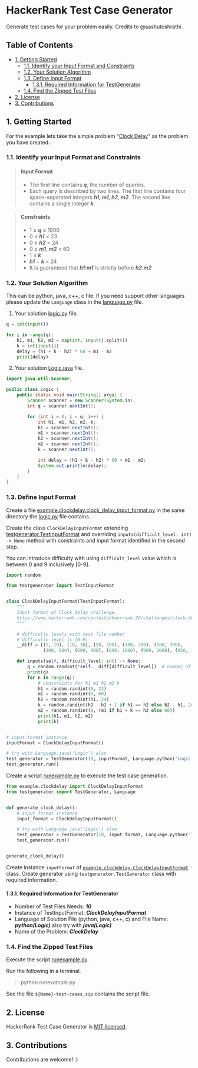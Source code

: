 # HackerRank Test Case Generator

Generate test cases for your problem easily. Credits to @aashutoshrathi.

## Table of Contents

- [1. Getting Started](#1-getting-started)
  - [1.1. Identify your Input Format and Constraints](#11-identify-your-input-format-and-constraints)
  - [1.2. Your Solution Algorithm](#12-your-solution-algorithm)
  - [1.3. Define Input Format](#13-define-input-format)
    - [1.3.1. Required Information for TestGenerator](#131-required-information-for-testgenerator)
  - [1.4. Find the Zipped Test Files](#14-find-the-zipped-test-files)
- [2. License](#2-license)
- [3. Contributions](#3-contributions)

## 1. Getting Started

For the example lets take the simple problem "[Clock Delay](https://www.hackerrank.com/contests/hourrank-28/challenges/clock-delay)" as the problem you have created.

### 1.1. Identify your Input Format and Constraints

> #### Input Format
> - The first line contains ***q***, the number of queries.
> - Each query is described by two lines. The first line contains four space-separated integers ***h1, m1, h2, m2***. The second line contains a single integer ***k***.

> #### Constraints
> - 1 ≤ ***q*** ≤ 1000
> - 0 ≤ ***h1*** < 23
> - 0 ≤ ***h2*** < 24
> - 0 ≤ ***m1***, ***m2*** < 60
> - 1 ≤ ***k***
> - ***h1*** + ***k*** < 24
> - It is guaranteed that ***h1:m1*** is strictly before ***h2:m2***

### 1.2. Your Solution Algorithm

This can be python, java, c++, c file. If you need support other languages please update the `Language` class in the [language.py](testgenerator/language.py) file.

1. Your solution [logic.py](example/clockdelay/logic.py) file.

```py
q = int(input())

for i in range(q):
    h1, m1, h2, m2 = map(int, input().split())
    k = int(input())
    delay = (h1 + k - h2) * 60 + m1 - m2
    print(delay)
```

2. Your solution [Logic.java](example/clockdelay/Logic.java) file.

```java
import java.util.Scanner;

public class Logic {
    public static void main(String[] args) {
        Scanner scanner = new Scanner(System.in);
        int q = scanner.nextInt();

        for (int i = 0; i < q; i++) {
            int h1, m1, h2, m2, k;
            h1 = scanner.nextInt();
            m1 = scanner.nextInt();
            h2 = scanner.nextInt();
            m2 = scanner.nextInt();
            k = scanner.nextInt();

            int delay = (h1 + k - h2) * 60 + m1 - m2;
            System.out.println(delay);
        }
    }
}
```

### 1.3. Define Input Format

Create a file [example.clockdelay.clock_delay_input_format.py](example/clockdelay/clock_delay_input_format.py) in the same directory the [logic.py](example/clockdelay/logic.py) file contains.

Create the class `ClockDelayInputFormat` extending [testgenerator.TestInputFormat](testgenerator/test_input_format.py) and overriding `inputs(difficult_level: int) -> None` method with constraints and input format identified in the second step.

You can introduce difficulty with using `difficult_level` value which is between 0 and 9 inclusively [0-9].

```py
import random

from testgenerator import TestInputFormat


class ClockDelayInputFormat(TestInputFormat):
    """
    Input format of Clock Delay challenge.
    https://www.hackerrank.com/contests/hourrank-28/challenges/clock-delay
    """

    # difficulty levels with test file number
    # difficulty level is [0-9]
    __diff = [(5, 10), (10, 30), (50, 100), (100, 300), (100, 300),
              (300, 600), (600, 900), (800, 1000), (900, 1000), (950, 1000)]

    def inputs(self, difficult_level: int) -> None:
        q = random.randint(*self.__diff[difficult_level])  # number of test cases
        print(q)
        for n in range(q):
            # constraints for h1 m1 h2 m2 k
            h1 = random.randint(0, 23)
            m1 = random.randint(0, 60)
            h2 = random.randint(h1, 24)
            k = random.randint(h2 - h1 + 1 if h1 == h2 else h2 - h1, 24 - h1)
            m2 = random.randint(0, (m1 if h1 + k == h2 else 60))
            print(h1, m1, h2, m2)
            print(k)


# input format instance
inputFormat = ClockDelayInputFormat()

# try with Language.java('Logic') also
test_generator = TestGenerator(10, inputFormat, Language.python('Logic'), "ClockDelay")
test_generator.run()

```

Create a script [runexample.py](runexample.py) to execute the test case generation.

```py
from example.clockdelay import ClockDelayInputFormat
from testgenerator import TestGenerator, Language


def generate_clock_delay():
    # input format instance
    input_format = ClockDelayInputFormat()

    # try with Language.java('Logic') also
    test_generator = TestGenerator(10, input_format, Language.python('logic'), "ClockDelay")
    test_generator.run()


generate_clock_delay()
```

Create instance `inputFormat` of [`example.clockdelay.ClockDelayInputFormat`](example/clockdelay/clock_delay_input_format.py) class. Create generator using `testgenerator.TestGenerator` class with required information.

#### 1.3.1. Required Information for TestGenerator

- Number of Test Files Needs: ***10***
- Instance of TestInputFormat: ***ClockDelayInputFormat***
- Language of Solution File (python, java, c++, c) and File Name: ***python(Logic)*** also try with ***java(Logic)***
- Name of the Problem: ***ClockDelay***

### 1.4. Find the Zipped Test Files

Execute the script [runexample.py](runexample.py).

Run the following in a terminal.
> python runexample.py

See the file `${Name}-test-cases.zip` contains the script file.

## 2. License

HackerRank Test Case Generator is [MIT licensed](./LICENSE).

## 3. Contributions

Contributions are welcome! :)